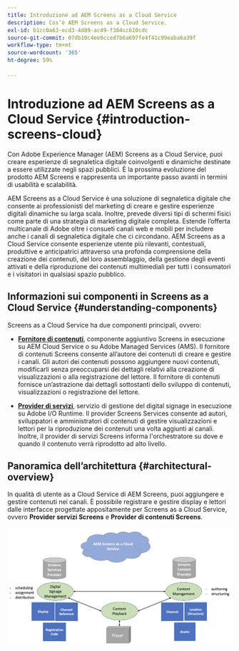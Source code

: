 ```yaml
---
title: Introduzione ad AEM Screens as a Cloud Service
description: Cos’è AEM Screens as a Cloud Service.
exl-id: b1cc0a63-ecd3-4d89-ac49-f384cc610cdc
source-git-commit: 07db10c4ee9cced7b6a697fe4f41c99eaba6a39f
workflow-type: tm+mt
source-wordcount: '365'
ht-degree: 59%

---
```



# Introduzione ad AEM Screens as a Cloud Service {#introduction-screens-cloud}

Con Adobe Experience Manager (AEM) Screens as a Cloud Service, puoi creare esperienze di segnaletica digitale coinvolgenti e dinamiche destinate a essere utilizzate negli spazi pubblici. È la prossima evoluzione del prodotto AEM Screens e rappresenta un importante passo avanti in termini di usabilità e scalabilità.

AEM Screens as a Cloud Service è una soluzione di segnaletica digitale che consente ai professionisti del marketing di creare e gestire esperienze digitali dinamiche su larga scala. Inoltre, prevede diversi tipi di schermi fisici come parte di una strategia di marketing digitale completa. Estende l’offerta multicanale di Adobe oltre i consueti canali web e mobili per includere anche i canali di segnaletica digitale che ci circondano. AEM Screens as a Cloud Service consente esperienze utente più rilevanti, contestuali, produttive e anticipatrici attraverso una profonda comprensione della creazione dei contenuti, del loro assemblaggio, della gestione degli eventi attivati e della riproduzione dei contenuti multimediali per tutti i consumatori e i visitatori in qualsiasi spazio pubblico.

## Informazioni sui componenti in Screens as a Cloud Service {#understanding-components}

Screens as a Cloud Service ha due componenti principali, ovvero:

* **[Fornitore di contenuti](https://experienceleague.adobe.com/docs/experience-manager-cloud-service/content/screens-as-cloud-service/configure-screens-cloud/using-screens-content-provider.html)**, componente aggiuntivo Screens in esecuzione su AEM Cloud Service o su Adobe Managed Services (AMS). Il fornitore di contenuti Screens consente all’autore dei contenuti di creare e gestire i canali. Gli autori dei contenuti possono aggiungere nuovi contenuti, modificarli senza preoccuparsi dei dettagli relativi alla creazione di visualizzazioni o alla registrazione del lettore. Il fornitore di contenuti fornisce un’astrazione dai dettagli sottostanti dello sviluppo di contenuti, visualizzazioni o registrazione del lettore.

* **[Provider di servizi](https://experienceleague.adobe.com/docs/experience-manager-cloud-service/content/screens-as-cloud-service/configure-screens-cloud/navigating-to-screens-services-provider.html)**, servizio di gestione del digital signage in esecuzione su Adobe I/O Runtime. Il provider Screens Services consente ad autori, sviluppatori e amministratori di contenuti di gestire visualizzazioni e lettori per la riproduzione dei contenuti una volta aggiunti ai canali. Inoltre, il provider di servizi Screens informa l&#39;orchestratore su dove e quando il contenuto verrà riprodotto ad alto livello.


## Panoramica dell’architettura {#architectural-overview}

In qualità di utente as a Cloud Service di AEM Screens, puoi aggiungere e gestire contenuti nei canali. È possibile registrare e gestire display e lettori dalle interfacce progettate appositamente per Screens as a Cloud Service, ovvero **Provider servizi Screens** e **Provider di contenuti Screens**.

![immagine](/help/screens-cloud/assets/architecture-screenscloud.png)

